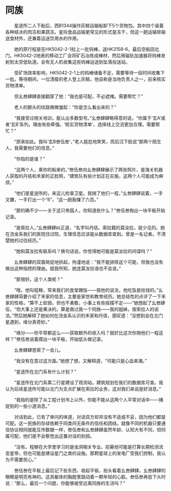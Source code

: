 # 同族

&emsp;&emsp;星途所二人下船后，西B1344操作灰鲸运输船卸下5个货物包。其中四个装着各种结冰的肉冻和果蔬冻。星际食品运输更常见的形式是冻干，但这一趟运输除输送食材外，还兼着运送饮用水的作用。

&emsp;&emsp;她的原行程是在HK5042-2-1拉上一批钨棒，送HK3158-6，最后空船回北门。HK5042-2地表的移动工厂会将矿石冶炼成棒材，然后用磁轨加速器将钨棒发射到太空低轨道。会有无人机收集这些钨棒运送到坠落投送站。

&emsp;&emsp;受矿场效率影响，HK5042-2-1上的钨棒储备不足，需要等待一段时间收集下一批。等待期间，一位清瘦的老人登上灰鲸。他自称是当地负责人之一，前来核实货物清单。

&emsp;&emsp;但幺叁肆肆直接戳穿了他：“我也是可配，不必遮掩。需要帮忙？”

&emsp;&emsp;老人的额头的纹路微微皱起：“你是怎么看出来的？”

&emsp;&emsp;“我接受过相关培训，能认出多数型号。”幺叁肆肆略得意的说，“你属于‘玄A’或者‘玄B’系列。理由有些牵强。‘核实货物清单’，选择线上交流更加合理。需要帮忙？”

&emsp;&emsp;“原来如此。我叫‘玄B叁伍叁’，”老人尴尬地笑笑，而后沉下脸说“那两个陌生人，我需要他们的信息。”

&emsp;&emsp;“你指的是谁？”

&emsp;&emsp;“这两个人，乘你的船来的，”叁伍叁向幺叁肆肆展示了两张照片，是海关机器人获取的丹佶和禾家的正脸照，“建筑队有些计划正在实施，这两个人可能成为麻烦。”

&emsp;&emsp;“他们是星途所的，来这儿检查卫星。我捎了他们一程，”幺叁肆肆说着，一手叉腰，一手打出一个“6”，“这一趟我赚了六百。”

&emsp;&emsp;“那的确不少——关于这只帝国人，你知道些什么？”叁伍叁掏出一块平板开始记录。

&emsp;&emsp;“是索拉人，”幺叁肆肆纠正道，“名字叫丹佶。索拉籍的莫汝拉，挺少见的。她在流金系我们的医院住过院，生理信息应该能从数据库查到。曾是一名记者。不清楚她的过往经历。”

&emsp;&emsp;“她和莫汝拉有联系吗？换句话说，你觉得她可能是莫汝拉的间谍吗？”

&emsp;&emsp;幺叁肆肆的双眉局促地拱起，拘谨地说：“我不能排除这个可能，但我也没有做出这种指控的理由。就我所知，她连莫汝拉语也不会说。”

&emsp;&emsp;“那很好。这个人类呢？”

&emsp;&emsp;“哦，他叫程稼，常来我们的食堂蹭饭——按他的说法，他吃饭是给钱的。”幺叁肆肆简要介绍了禾家的信息，主要是家世和教育经历。她总结性的点评了一下禾家的性格，“算不上软弱，但也不勇敢，小事上有些摇摆不定——”她想起了幺叁肆伍，“但大事上还是果决的。算是救过我一个同族——我的姐妹，按索拉人的说法。”然后她解释了她如何在流金系认识的禾家和丹佶，感叹道：“没想到会在北门星遇到，缘分真奇妙。”

&emsp;&emsp;“缘分——你平常都这么——获取额外的收入吗？就好比这次你捎他们一程这样？”叁伍叁说着摸出一块平板，开始低头做记录。

&emsp;&emsp;幺叁肆肆思索了一会儿。

&emsp;&emsp;“我没有在意过这方面。”她想了想，又解释道，“可能只是心血来潮。”

&emsp;&emsp;“星途所在北门系有什么计划？”

&emsp;&emsp;“星途所在北门系第二行星建设了观测站。建筑规划在我们的数据库可查。我认为后续星途所可能以北门为支点扩展在索拉的业务，这对我们来说是好消息。”

&emsp;&emsp;“我指的是除了从工程计划书上以外，你能不能从这两个人平常对话中——捕捉到的一些小道消息。”

&emsp;&emsp;对话到此，已有了审问的味道，对话双方却并没有不适或不妥，因为他们都是可配。这一民族的存续依赖于同类间无条件的信任和团结。就像不同的机器只要通信协议相同就能互传数据一样，叁伍叁和幺叁肆肆虽然年龄、认知大有不同，但同属可配，他们是不会察觉出这番对话的别扭。

&emsp;&emsp;“没有。程稼在大学里学习的是虫洞相关专业。招募他可能是打算长期检测流变星带，但也可能是建设星门之类的设施。那颗星球上的发电厂受我们控制，我认为不需要担心。”

&emsp;&emsp;叁伍叁在平板上最后记下些东西，收起平板，抬头看着幺叁肆肆。幺叁肆肆的眼睛是明亮有神的。这具躯体的胸膛里跳动着一颗年轻的心脏。叁伍叁再低下头时说：“那么，最后一个问题，你能够接受远离同族的生活吗？”